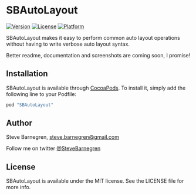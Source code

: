 # SBAutoLayout

[![Version](https://img.shields.io/cocoapods/v/SBAutoLayout.svg?style=flat)](http://cocoapods.org/pods/SBAutoLayout)
[![License](https://img.shields.io/cocoapods/l/SBAutoLayout.svg?style=flat)](http://cocoapods.org/pods/SBAutoLayout)
[![Platform](https://img.shields.io/cocoapods/p/SBAutoLayout.svg?style=flat)](http://cocoapods.org/pods/SBAutoLayout)

SBAutoLayout makes it easy to perform common auto layout operations without having to write verbose auto layout syntax.

Better readme, documentation and screenshots are coming soon, I promise!

## Installation

SBAutoLayout is available through [CocoaPods](http://cocoapods.org). To install
it, simply add the following line to your Podfile:

```ruby
pod "SBAutoLayout"
```

## Author

Steve Barnegren, steve.barnegren@gmail.com

Follow me on twitter [@SteveBarnegren](https://twitter.com/stevebarnegren)

## License

SBAutoLayout is available under the MIT license. See the LICENSE file for more info.
